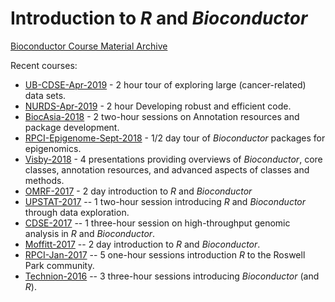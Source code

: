 # Introduction to _R_ and _Bioconductor_

[Bioconductor Course Material Archive][Bioc-archive]

Recent courses:

- [UB-CDSE-Apr-2019][] - 2 hour tour of exploring large (cancer-related) data sets.
- [NURDS-Apr-2019][] - 2 hour Developing robust and efficient code.
- [BiocAsia-2018][] - 2 two-hour sessions on Annotation resources and package development.
- [RPCI-Epigenome-Sept-2018][] - 1/2 day tour of _Bioconductor_ packages for epigenomics.
- [Visby-2018][] - 4 presentations providing overviews of _Bioconductor_, core classes, annotation resources, and advanced aspects of classes and methods.
- [OMRF-2017][] - 2 day introduction to _R_ and _Bioconductor_
- [UPSTAT-2017][] -- 1 two-hour session introducing _R_ and
  _Bioconductor_ through data exploration.
- [CDSE-2017][] -- 1 three-hour session on high-throughput genomic analysis in
  _R_ and _Bioconductor_.
- [Moffitt-2017][] -- 2 day introduction to _R_ and _Bioconductor_.
- [RPCI-Jan-2017][] -- 5 one-hour sessions introduction _R_ to the
  Roswell Park community.
- [Technion-2016][] -- 3 three-hour sessions introducing
  _Bioconductor_ (and _R_).

[UB-CDSE-Apr-2019]: https://github.com/Bioconductor/BiocIntro/blob/UB-CDSE-Apr-2019/README.md
[NURDS-Apr-2019]: https://github.com/Bioconductor/BiocIntro/blob/NURDS-Apr-2019/README.md
[BiocAsia-2018]: https://github.com/Bioconductor/BiocIntro/blob/BiocAsia-2017/README.md
[RPCI-Epigenome-Sept-2018]: https://github.com/Bioconductor/BiocIntro/blob/RPCI-Epigenome-Sept-2018/README.md
[Visby-2018]: https://github.com/Bioconductor/BiocIntro/blob/visby-2018/README.md
[OMRF-2017]: https://github.com/Bioconductor/BiocIntro/blob/OMRF-2017/README.md
[UPSTAT-2017]: https://github.com/Bioconductor/BiocIntro/blob/UP-STAT-2017/vignettes/UPSTAT.Rmd
[CDSE-2017]: https://github.com/Bioconductor/BiocIntro/blob/R-HTG-CDSE-Apr-2017/vignettes/R_HTS.Rmd
[Moffitt-2017]: https://github.com/Bioconductor/BiocIntro/blob/Moffitt-2017/README.md
[RPCI-Jan-2017]: https://github.com/Bioconductor/BiocIntro/blob/R-Intro-RPCI-Jan-2017/README.md
[Technion-2016]: https://github.com/Bioconductor/BiocIntro/blob/Technion-2016/README.md
[Bioc-archive]: https://bioconductor.org/help/course-materials
